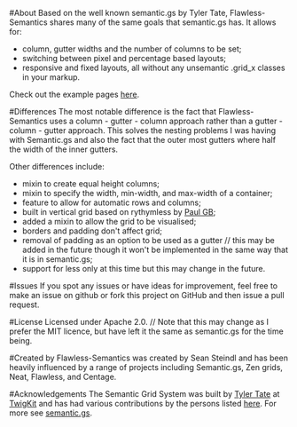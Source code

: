 #About
Based on the well known semantic.gs by Tyler Tate, Flawless-Semantics shares many of the same goals that semantic.gs has. It allows for:
* column, gutter widths and the number of columns to be set; 
* switching between pixel and percentage based layouts;
* responsive and fixed layouts,
all without any unsemantic .grid_x classes in your markup. 

Check out the example pages [here](http://laughingwithu.github.com/flawless-semantics-grid/index.html).

#Differences
The most notable difference is the fact that Flawless-Semantics uses a column - gutter - column approach rather than a gutter - column - gutter approach. This solves the nesting problems I was having with Semantic.gs and also the fact that the outer most gutters where half the width of the inner gutters.

Other differences include:
* mixin to create equal height columns;
* mixin to specify the width, min-width, and max-width of a container;
* feature to allow for automatic rows and columns;
* built in vertical grid based on rythymless by [Paul GB](http://paulgb.github.com/rhythmless/);
* added a mixin to allow the grid to be visualised;
* borders and padding don't affect grid;
* removal of padding as an option to be used as a gutter // this may be added in the future though it won't be implemented in the same way that it is in semantic.gs;
* support for less only at this time but this may change in the future.

#Issues
If you spot any issues or have ideas for improvement, feel free to make an issue on github or fork this project on GitHub and then issue a pull request.

#License
Licensed under Apache 2.0. // Note that this may change as I prefer the MIT licence, but have left it the same as semantic.gs for the time being.

#Created by
Flawless-Semantics was created by Sean Steindl and has been heavily influenced by a range of projects including Semantic.gs, Zen grids, Neat, Flawless, and Centage.

#Acknowledgements
The Semantic Grid System was built by [Tyler Tate](http://twitter.com/tylertate/) at [TwigKit](http://twigkit.com/) and has had various contributions by the persons listed [here](http://github.com/twigkit/semantic.gs/blob/master/changelog.md). For more see  [semantic.gs](http://github.com/twigkit/semantic.gs).

